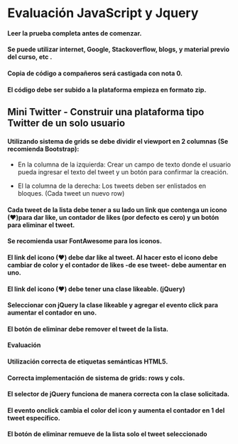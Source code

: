 # Evaluación JavaScript y Jquery

#### Leer la prueba completa antes de comenzar.
#### Se puede utilizar internet, Google, Stackoverflow, blogs, y material previo del curso, etc .
#### Copia de código a compañeros será castigada con nota 0.
#### El código debe ser subido a la plataforma empieza en formato zip.

## Mini Twitter - Construir una plataforma tipo Twitter de un solo usuario

#### Utilizando  sistema  de  grids  se  debe  dividir  el  viewport  en 2  columnas  (Se recomienda Bootstrap):

- En la columna de la izquierda: Crear un campo de texto donde el usuario pueda ingresar el texto del tweet y un botón para confirmar la creación.

- El la columna de la derecha: Los tweets  deben ser enlistados en bloques. (Cada tweet un nuevo row)

#### Cada tweet  de  la  lista  debe  tener  a  su  lado  un  link  que  contenga  un  icono  (❤)para dar like, un contador de likes (por defecto es cero) y un botón para eliminar el tweet.

#### Se recomienda usar FontAwesome para los iconos.

#### El link del icono (❤) debe dar like al tweet. Al hacer esto el icono debe cambiar de color y el contador de likes -de ese tweet- debe aumentar en uno.

#### El link del icono (❤) debe tener una clase likeable. (jQuery)

#### Seleccionar con jQuery la clase likeable y agregar el evento click para aumentar el contador en uno.

#### El botón de eliminar debe remover el tweet de la lista.

#### Evaluación

#### Utilización correcta de etiquetas semánticas HTML5.

#### Correcta implementación de sistema de grids: rows y cols.

#### El selector de jQuery funciona de manera correcta con la clase solicitada.

#### El evento onclick cambia el color del icon y aumenta el contador en 1 del tweet específico.

#### El botón de eliminar remueve de la lista solo el tweet seleccionado